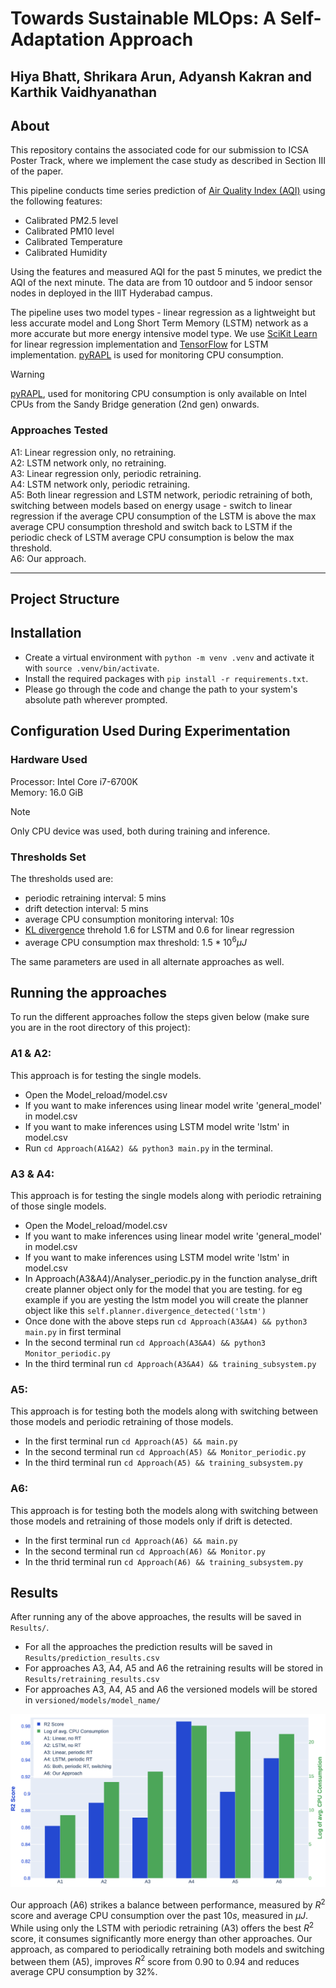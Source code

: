 # Towards Sustainable MLOps: A Self-Adaptation Approach

Hiya Bhatt, Shrikara Arun, Adyansh Kakran and Karthik Vaidhyanathan
---

## About
This repository contains the associated code for our submission to ICSA Poster Track, where we implement the case study as described in Section III of the paper.  

This pipeline conducts time series prediction of [Air Quality Index (AQI)](https://en.wikipedia.org/wiki/Air_quality_index) using the following features:
- Calibrated PM2.5 level
- Calibrated PM10 level
- Calibrated Temperature
- Calibrated Humidity

Using the features and measured AQI for the past 5 minutes, we predict the AQI of the next minute. The data are from 10 outdoor and 5 indoor sensor nodes in deployed in the IIIT Hyderabad campus.

The pipeline uses two model types - linear regression as a lightweight but less accurate model and Long Short Term Memory (LSTM) network as a more accurate but more energy intensive model type. We use [SciKit Learn](https://scikit-learn.org/stable/) for linear regression implementation and [TensorFlow](https://www.tensorflow.org/) for LSTM implementation. [pyRAPL](https://pypi.org/project/pyRAPL/) is used for monitoring CPU consumption.


> [!WARNING]
> [pyRAPL](https://pyrapl.readthedocs.io/en/latest/), used for monitoring CPU consumption is only available on Intel CPUs from the Sandy Bridge generation (2nd gen) onwards.


### Approaches Tested
A1: Linear regression only, no retraining.  
A2: LSTM network only, no retraining.  
A3: Linear regression only, periodic retraining.  
A4: LSTM network only, periodic retraining.  
A5: Both linear regression and LSTM network, periodic retraining of both, switching between models  based on energy usage - switch to linear regression if the average CPU consumption of the LSTM is above the max average CPU consumption threshold and switch back to LSTM if the periodic check of LSTM average CPU consumption is below the max threshold.  
A6: Our approach.  

---
## Project Structure



## Installation
- Create a virtual environment with `python -m venv .venv` and activate it with `source .venv/bin/activate`.  
- Install the required packages with `pip install -r requirements.txt`. 
- Please go through the code and change the path to your system's absolute path wherever prompted.



## Configuration Used During Experimentation

### Hardware Used
Processor: Intel Core i7-6700K  
Memory: 16.0 GiB  
> [!NOTE]
> Only CPU device was used, both during training and inference.

### Thresholds Set
The thresholds used are: 
- periodic retraining interval: $5$ mins
- drift detection interval: $5$ mins
- average CPU consumption monitoring interval: $10s$
- [KL divergence](https://en.wikipedia.org/wiki/Kullback%E2%80%93Leibler_divergence) threhold $1.6$ for LSTM and $0.6$ for linear regression 
- average CPU consumption max threshold: $1.5 * 10^6 \mu J$  

The same parameters are used in all alternate approaches as well.


## Running the approaches
To run the different approaches follow the steps given below (make sure you are in the root directory of this project): 
### A1 & A2: 
This approach is for testing the single models.
- Open the Model_reload/model.csv
- If you want to make inferences using linear model write 'general_model' in model.csv
- If you want to make inferences using LSTM model write 'lstm' in model.csv
- Run `cd Approach(A1&A2) && python3 main.py` in the terminal.

### A3 & A4:
This approach is for testing the single models along with periodic retraining of those single models. 
- Open the Model_reload/model.csv
- If you want to make inferences using linear model write 'general_model' in model.csv
- If you want to make inferences using LSTM model write 'lstm' in model.csv
- In Approach(A3&A4)/Analyser_periodic.py in the function analyse_drift create planner object only for the model that you are testing. for eg example if you are yesting the lstm model you will create the planner object like this `self.planner.divergence_detected('lstm')`
- Once done with the above steps run `cd Approach(A3&A4) && python3 main.py` in first terminal
- In the second terminal run `cd Approach(A3&A4) && python3 Monitor_periodic.py`
- In the third terminal run `cd Approach(A3&A4) && training_subsystem.py`

### A5:
This approach is for testing both the models along with switching between those models and periodic retraining of those models.
- In the first terminal run `cd Approach(A5) && main.py`
- In the second terminal run `cd Approach(A5) && Monitor_periodic.py`
- In the third terminal run `cd Approach(A5) && training_subsystem.py`

### A6:
This approach is for testing both the models along with switching between those models and retraining of those models only if drift is detected.
- In the first terminal run `cd Approach(A6) && main.py` 
- In the second terminal run `cd Approach(A6) && Monitor.py`
- In the thrid terminal run `cd Approach(A6) && training_subsystem.py`




## Results

After running any of the above approaches, the results will be saved in `Results/`. 
- For all the approaches the prediction results will be saved in `Results/prediction_results.csv`
- For approaches A3, A4, A5 and A6 the retraining results will be stored in `Results/retraining_results.csv`
- For approaches A3, A4, A5 and A6 the versioned models will be stored in `versioned/models/model_name/`

![result graph](Visualize_results/images/img1.png)

Our approach (A6) strikes a balance between performance, measured by $R^2$ score and average CPU consumption over the past $10s$, measured in $\mu J$. While using only the LSTM with periodic retraining (A3) offers the best $R^2$ score, it consumes significantly more energy than other approaches. 
Our approach, as compared to periodically retraining both models and switching between them (A5), improves $R^2$ score from $0.90$ to $0.94$ and reduces average CPU consumption by $32$%.